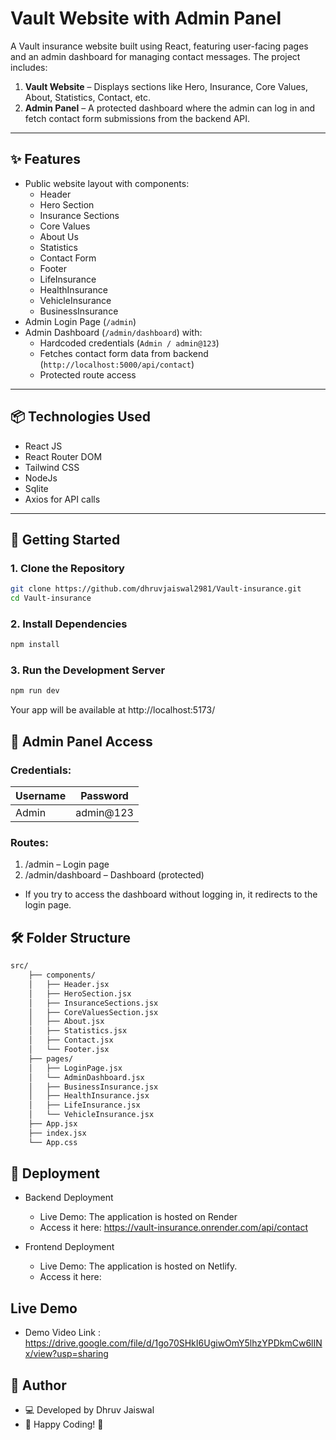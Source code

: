 # Vault Website with Admin Panel

A Vault insurance website built using React, featuring user-facing pages and an admin dashboard for managing contact messages. The project includes:

1. **Vault Website** – Displays sections like Hero, Insurance, Core Values, About, Statistics, Contact, etc.
2. **Admin Panel** – A protected dashboard where the admin can log in and fetch contact form submissions from the backend API.

---

## ✨ Features

- Public website layout with components:
  - Header
  - Hero Section
  - Insurance Sections
  - Core Values
  - About Us
  - Statistics
  - Contact Form
  - Footer
  - LifeInsurance
  - HealthInsurance
  - VehicleInsurance
  - BusinessInsurance
- Admin Login Page (`/admin`)
- Admin Dashboard (`/admin/dashboard`) with:
  - Hardcoded credentials (`Admin / admin@123`)
  - Fetches contact form data from backend (`http://localhost:5000/api/contact`)
  - Protected route access

---

## 📦 Technologies Used

- React JS
- React Router DOM
- Tailwind CSS
- NodeJs
- Sqlite
- Axios for API calls

---

## 🚀 Getting Started

### 1. Clone the Repository

```bash
git clone https://github.com/dhruvjaiswal2981/Vault-insurance.git
cd Vault-insurance
```

### 2. Install Dependencies

```bash
npm install
```

### 3. Run the Development Server
```bash
npm run dev
```
Your app will be available at http://localhost:5173/ 

## 🔐 Admin Panel Access

### Credentials:

| Username | Password   |
| -------- | ---------- |
| Admin    | admin@123 |

### Routes:

1. /admin – Login page
2. /admin/dashboard – Dashboard (protected)

- If you try to access the dashboard without logging in, it redirects to the login page.

## 🛠 Folder Structure

```bash
src/
    ├── components/
    │   ├── Header.jsx
    │   ├── HeroSection.jsx
    │   ├── InsuranceSections.jsx
    │   ├── CoreValuesSection.jsx
    │   ├── About.jsx
    │   ├── Statistics.jsx
    │   ├── Contact.jsx
    │   └── Footer.jsx
    ├── pages/
    │   ├── LoginPage.jsx
    │   └── AdminDashboard.jsx
    │   ├── BusinessInsurance.jsx
    │   ├── HealthInsurance.jsx
    │   ├── LifeInsurance.jsx
    │   └── VehicleInsurance.jsx
    ├── App.jsx
    ├── index.jsx
    └── App.css
```

## 🚀 Deployment

- Backend Deployment
    - Live Demo: The application is hosted on Render
    - Access it here: https://vault-insurance.onrender.com/api/contact

- Frontend Deployment
    - Live Demo: The application is hosted on Netlify.
    - Access it here: 

## Live Demo
- Demo Video Link : https://drive.google.com/file/d/1go70SHkI6UgiwOmY5lhzYPDkmCw6lINx/view?usp=sharing

## 📌 Author

- 💻 Developed by Dhruv Jaiswal
- 🚀 Happy Coding! 🎉